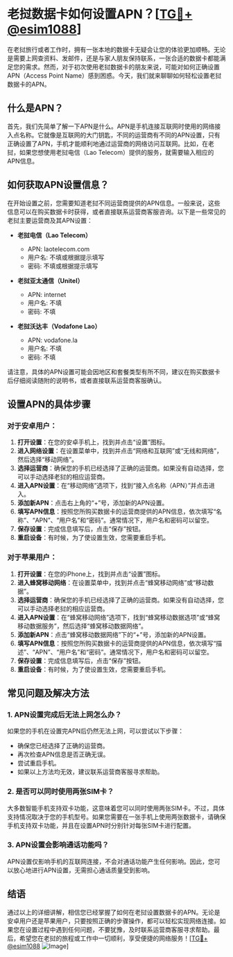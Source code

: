 # 老挝数据卡如何设置APN？[[TG💪+ @esim1088](https://t.me/s/esim1088)]

在老挝旅行或者工作时，拥有一张本地的数据卡无疑会让您的体验更加顺畅。无论是需要上网查资料、发邮件，还是与家人朋友保持联系，一张合适的数据卡都能满足您的需求。然而，对于初次使用老挝数据卡的朋友来说，可能对如何正确设置APN（Access Point Name）感到困惑。今天，我们就来聊聊如何轻松设置老挝数据卡的APN。

## 什么是APN？

首先，我们先简单了解一下APN是什么。APN是手机连接互联网时使用的网络接入点名称。它就像是互联网的大门钥匙，不同的运营商有不同的APN设置，只有正确设置了APN，手机才能顺利地通过运营商的网络访问互联网。比如，在老挝，如果您想使用老挝电信（Lao Telecom）提供的服务，就需要输入相应的APN信息。

## 如何获取APN设置信息？

在开始设置之前，您需要知道老挝不同运营商提供的APN信息。一般来说，这些信息可以在购买数据卡时获得，或者直接联系运营商客服咨询。以下是一些常见的老挝主要运营商及其APN设置：

- **老挝电信（Lao Telecom）**
  - APN: laotelecom.com
  - 用户名: 不填或根据提示填写
  - 密码: 不填或根据提示填写

- **老挝亚太通信（Unitel）**
  - APN: internet
  - 用户名: 不填
  - 密码: 不填

- **老挝沃达丰（Vodafone Lao）**
  - APN: vodafone.la
  - 用户名: 不填
  - 密码: 不填

请注意，具体的APN设置可能会因地区和套餐类型有所不同，建议在购买数据卡后仔细阅读随附的说明书，或者直接联系运营商客服确认。

## 设置APN的具体步骤

### 对于安卓用户：

1. **打开设置**：在您的安卓手机上，找到并点击“设置”图标。
2. **进入网络设置**：在设置菜单中，找到并点击“网络和互联网”或“无线和网络”，然后选择“移动网络”。
3. **选择运营商**：确保您的手机已经选择了正确的运营商。如果没有自动选择，您可以手动选择老挝的相应运营商。
4. **进入APN设置**：在“移动网络”选项下，找到“接入点名称（APN）”并点击进入。
5. **添加新APN**：点击右上角的“+”号，添加新的APN设置。
6. **填写APN信息**：按照您所购买数据卡的运营商提供的APN信息，依次填写“名称”、“APN”、“用户名”和“密码”。通常情况下，用户名和密码可以留空。
7. **保存设置**：完成信息填写后，点击“保存”按钮。
8. **重启设备**：有时候，为了使设置生效，您需要重启手机。

### 对于苹果用户：

1. **打开设置**：在您的iPhone上，找到并点击“设置”图标。
2. **进入蜂窝移动网络**：在设置菜单中，找到并点击“蜂窝移动网络”或“移动数据”。
3. **选择运营商**：确保您的手机已经选择了正确的运营商。如果没有自动选择，您可以手动选择老挝的相应运营商。
4. **进入APN设置**：在“蜂窝移动网络”选项下，找到“蜂窝移动数据选项”或“蜂窝移动数据服务”，然后选择“蜂窝移动数据网络”。
5. **添加新APN**：点击“蜂窝移动数据网络”下的“+”号，添加新的APN设置。
6. **填写APN信息**：按照您所购买数据卡的运营商提供的APN信息，依次填写“描述”、“APN”、“用户名”和“密码”。通常情况下，用户名和密码可以留空。
7. **保存设置**：完成信息填写后，点击“保存”按钮。
8. **重启设备**：有时候，为了使设置生效，您需要重启手机。

## 常见问题及解决方法

### 1. APN设置完成后无法上网怎么办？

如果您的手机在设置完APN后仍然无法上网，可以尝试以下步骤：
- 确保您已经选择了正确的运营商。
- 再次检查APN信息是否正确无误。
- 尝试重启手机。
- 如果以上方法均无效，建议联系运营商客服寻求帮助。

### 2. 是否可以同时使用两张SIM卡？

大多数智能手机支持双卡功能，这意味着您可以同时使用两张SIM卡。不过，具体支持情况取决于您的手机型号。如果您需要在一张手机上使用两张数据卡，请确保手机支持双卡功能，并且在设置APN时分别针对每张SIM卡进行配置。

### 3. APN设置会影响通话功能吗？

APN设置仅影响手机的互联网连接，不会对通话功能产生任何影响。因此，您可以放心地进行APN设置，无需担心通话质量受到影响。

## 结语

通过以上的详细讲解，相信您已经掌握了如何在老挝设置数据卡的APN。无论是安卓用户还是苹果用户，只要按照正确的步骤操作，都可以轻松实现网络连接。如果您在设置过程中遇到任何问题，不要犹豫，及时联系运营商客服寻求帮助。最后，希望您在老挝的旅程或工作中一切顺利，享受便捷的网络服务！[[TG💪+ @esim1088](https://t.me/s/esim1088) ![Image](https://i.postimg.cc/4NQfJmqS/Snipaste-2025-05-13-00-14-12.png)]